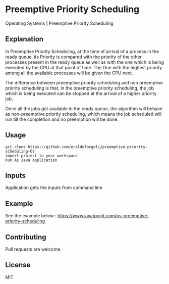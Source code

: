 # Preemptive Priority Scheduling


Operating Systems | Preemptive Priority Scheduling 



## Explanation
In Preemptive Priority Scheduling, at the time of arrival of a process in the ready queue, its Priority is compared with the priority of the other processes present in the ready queue as well as with the one which is being executed by the CPU at that point of time. The One with the highest priority among all the available processes will be given the CPU next.

The difference between preemptive priority scheduling and non preemptive priority scheduling is that, in the preemptive priority scheduling, the job which is being executed can be stopped at the arrival of a higher priority job.

Once all the jobs get available in the ready queue, the algorithm will behave as non-preemptive priority scheduling, which means the job scheduled will run till the completion and no preemption will be done.



## Usage
```
git clone https://github.com/eraldoforgoli/preemptive-priority-scheduling-OS  
import project to your workspace  
Run As Java Application
```

## Inputs
Application gets the inputs from command line 

## Example
See the example below : https://www.javatpoint.com/os-preemptive-priority-scheduling

## Contributing
Pull requests are welcome. 

## License
MIT
